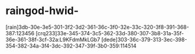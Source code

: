 # raingod-hwid-
[rain]3db-30e-3e5-301-3f2-3d2-361-36c-3f0-32e-33c-320-3f8-391-368-387:123456
[crq233]33e-345-374-3c5-362-33d-380-307-3b8-31a-35f-36e-361-38f-3cf-32a:L9KFdmMkLGb7
[dede]303-36c-379-313-3ec-398-354-382-34a-3f4-3dc-392-347-39f-3b0-359:114514
